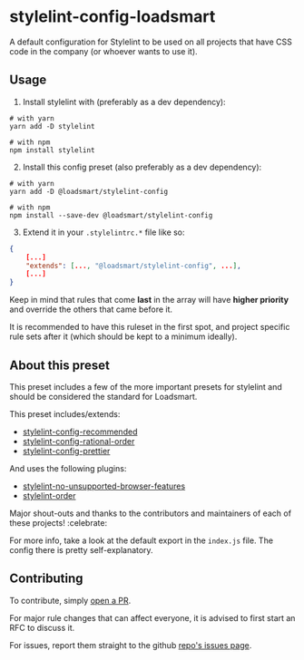 # stylelint-config-loadsmart
A default configuration for Stylelint to be used on all projects that have CSS code in the company (or whoever wants to use it).

## Usage

1. Install stylelint with (preferably as a dev dependency):
```shell
# with yarn
yarn add -D stylelint

# with npm
npm install stylelint
```

2. Install this config preset (also preferably as a dev dependency):
```shell
# with yarn
yarn add -D @loadsmart/stylelint-config

# with npm
npm install --save-dev @loadsmart/stylelint-config
```

3. Extend it in your `.stylelintrc.*` file like so:
```json
{
    [...]
    "extends": [..., "@loadsmart/stylelint-config", ...],
    [...]
}
```

Keep in mind that rules that come **last** in the array will have **higher priority** and override the others that came before it.

It is recommended to have this ruleset in the first spot, and project specific rule sets after it (which should be kept to a minimum ideally).

## About this preset

This preset includes a few of the more important presets for stylelint and should be considered the standard for Loadsmart.

This preset includes/extends:

- [stylelint-config-recommended](https://github.com/stylelint/stylelint-config-recommended)
- [stylelint-config-rational-order](https://github.com/constverum/stylelint-config-rational-order)
- [stylelint-config-prettier](https://github.com/prettier/stylelint-config-prettier)

And uses the following plugins:

- [stylelint-no-unsupported-browser-features](https://github.com/ismay/stylelint-no-unsupported-browser-features)
- [stylelint-order](https://github.com/hudochenkov/stylelint-order)

Major shout-outs and thanks to the contributors and maintainers of each of these projects! :celebrate:

For more info, take a look at the default export in the `index.js` file. The config there is pretty self-explanatory.

## Contributing

To contribute, simply [open a PR](https://github.com/loadsmart/stylelint-config-loadsmart/pulls).

For major rule changes that can affect everyone, it is advised to first start an RFC to discuss it.

For issues, report them straight to the github [repo's issues page](https://github.com/loadsmart/stylelint-config-loadsmart/issues).